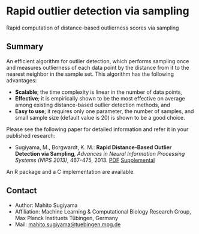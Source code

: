 Rapid outlier detection via sampling
=========================================================

Rapid computation of distance-based outlierness scores via sampling


Summary
-------

An efficient algorithm for outlier detection, which performs sampling once and measures outlierness of each data point by the distance from it to the nearest neighbor in the sample set.
This algorithm has the following advantages:

* **Scalable**; the time complexity is linear in the number of data points,
* **Effective**; it is empirically shown to be the most effective on average among existing distance-based outlier detection methods, and
* **Easy to use**; it requires only one parameter, the number of samples, and small sample size (default value is 20) is shown to be a good choice.

Please see the following paper for detailed information and refer it in your published research:

* Sugiyama, M., Borgwardt, K. M.: **Rapid Distance-Based Outlier Detection via Sampling**,
    *Advances in Neural Information Processing Systems (NIPS 2013)*, 467-475, 2013.
  [PDF](http://media.nips.cc/nipsbooks/nipspapers/paper_files/nips26/296.pdf) [Supplemental](http://media.nips.cc/nipsbooks/nipspapers/paper_files/nips26/296.zip)


An R package and a C implementation are available.


Contact
-------

* Author: Mahito Sugiyama
* Affiliation: Machine Learning & Computational Biology Research Group, Max Planck Instituets Tübingen, Germany
* Mail: mahito.sugiyama@tuebingen.mpg.de